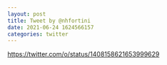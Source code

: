 ```yaml
--- 
layout: post 
title: Tweet by @nhfortini 
date: 2021-06-24 1624566157 
categories: twitter 
--- 
```

https://twitter.com/o/status/1408158621653999629